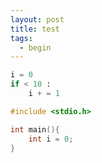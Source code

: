```yaml
---
layout: post
title: test
tags:
  - begin
---
```

```python
i = 0
if < 10 :
    i + = 1
```

```c
#include <stdio.h>

int main(){
    int i = 0;
}
```